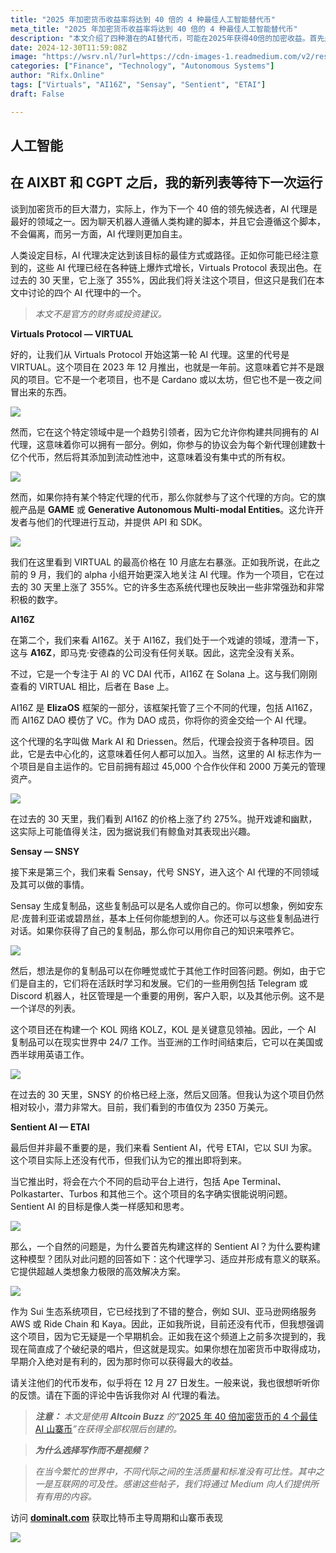 ```yaml
---
title: "2025 年加密货币收益率将达到 40 倍的 4 种最佳人工智能替代币"
meta_title: "2025 年加密货币收益率将达到 40 倍的 4 种最佳人工智能替代币"
description: "本文介绍了四种潜在的AI替代币，可能在2025年获得40倍的加密收益。首先是Virtuals Protocol（VIRTUAL），允许用户共同拥有AI代理并创建代币。其次是AI16Z，作为去中心化的风险投资DAO，专注于AI项目。第三个是Sensay（SNSY），它能够生成自主的数字复制品，适用于社交媒体和客户服务。最后是Sentient AI（ETAI），尚未发行代币，旨在模仿人类思维和感知。文章强调了早期参与这些项目的潜在收益。"
date: 2024-12-30T11:59:08Z
image: "https://wsrv.nl/?url=https://cdn-images-1.readmedium.com/v2/resize:fit:800/1*VbbxLJFily8ctyWaZnYb3A.png"
categories: ["Finance", "Technology", "Autonomous Systems"]
author: "Rifx.Online"
tags: ["Virtuals", "AI16Z", "Sensay", "Sentient", "ETAI"]
draft: False

---
```




## 人工智能



## 在 AIXBT 和 CGPT 之后，我的新列表等待下一次运行

谈到加密货币的巨大潜力，实际上，作为下一个 40 倍的领先候选者，AI 代理是最好的领域之一。因为聊天机器人遵循人类构建的脚本，并且它会遵循这个脚本，不会偏离，而另一方面，AI 代理则更加自主。

人类设定目标，AI 代理决定达到该目标的最佳方式或路径。正如你可能已经注意到的，这些 AI 代理已经在各种链上爆炸式增长，Virtuals Protocol 表现出色。在过去的 30 天里，它上涨了 355%，因此我们将关注这个项目，但这只是我们在本文中讨论的四个 AI 代理中的一个。

> *本文不是官方的财务或投资建议。*

**Virtuals Protocol — VIRTUAL**

好的，让我们从 Virtuals Protocol 开始这第一轮 AI 代理。这里的代号是 VIRTUAL。这个项目在 2023 年 12 月推出，也就是一年前。这意味着它并不是跟风的项目。它不是一个老项目，也不是 Cardano 或以太坊，但它也不是一夜之间冒出来的东西。

![](https://wsrv.nl/?url=https://cdn-images-1.readmedium.com/v2/resize:fit:800/1*ug9gQlrgl5ZeH5InoVhH6w.png)

然而，它在这个特定领域中是一个趋势引领者，因为它允许你构建共同拥有的 AI 代理，这意味着你可以拥有一部分。例如，你参与的协议会为每个新代理创建数十亿个代币，然后将其添加到流动性池中，这意味着没有集中式的所有权。

![](https://wsrv.nl/?url=https://cdn-images-1.readmedium.com/v2/resize:fit:800/1*wuoOA-WwENdp4iKTKBByyg.png)

然而，如果你持有某个特定代理的代币，那么你就参与了这个代理的方向。它的旗舰产品是 **GAME** 或 **Generative Autonomous Multi-modal Entities**。这允许开发者与他们的代理进行互动，并提供 API 和 SDK。

![](https://wsrv.nl/?url=https://cdn-images-1.readmedium.com/v2/resize:fit:800/1*AdBZgrtnyFxsiZpLBNjPIA.png)

我们在这里看到 VIRTUAL 的最高价格在 10 月底左右暴涨。正如我所说，在此之前的 9 月，我们的 alpha 小组开始更深入地关注 AI 代理。作为一个项目，它在过去的 30 天里上涨了 355%。它的许多生态系统代理也反映出一些非常强劲和非常积极的数字。

**AI16Z**

在第二个，我们来看 AI16Z。关于 AI16Z，我们处于一个戏谑的领域，澄清一下，这与 **A16Z**，即马克·安德森的公司没有任何关联。因此，这完全没有关系。

不过，它是一个专注于 AI 的 VC DAI 代币，AI16Z 在 Solana 上。这与我们刚刚查看的 VIRTUAL 相比，后者在 Base 上。

AI16Z 是 **ElizaOS** 框架的一部分，该框架托管了三个不同的代理，包括 AI16Z，而 AI16Z DAO 模仿了 VC。作为 DAO 成员，你将你的资金交给一个 AI 代理。

这个代理的名字叫做 Mark AI 和 Driessen。然后，代理会投资于各种项目。因此，它是去中心化的，这意味着任何人都可以加入。当然，这里的 AI 标志作为一个项目是自主运作的。它目前拥有超过 45,000 个合作伙伴和 2000 万美元的管理资产。

![](https://wsrv.nl/?url=https://cdn-images-1.readmedium.com/v2/resize:fit:800/1*reTr8EetQoSx-uO25uvLxw.png)

在过去的 30 天里，我们看到 AI16Z 的价格上涨了约 275%。抛开戏谑和幽默，这实际上可能值得关注，因为据说我们有鲸鱼对其表现出兴趣。

**Sensay — SNSY**

接下来是第三个，我们来看 Sensay，代号 SNSY，进入这个 AI 代理的不同领域及其可以做的事情。

Sensay 生成复制品，这些复制品可以是名人或你自己的。你可以想象，例如安东尼·庞普利亚诺或碧昂丝，基本上任何你能想到的人。你还可以与这些复制品进行对话。如果你获得了自己的复制品，那么你可以用你自己的知识来喂养它。

![](https://wsrv.nl/?url=https://cdn-images-1.readmedium.com/v2/resize:fit:800/1*6gYGd3g3SVEG4rK4DTeoYA.png)

然后，想法是你的复制品可以在你睡觉或忙于其他工作时回答问题。例如，由于它们是自主的，它们将在活跃时学习和发展。它们的一些用例包括 Telegram 或 Discord 机器人，社区管理是一个重要的用例，客户入职，以及其他示例。这不是一个详尽的列表。

这个项目还在构建一个 KOL 网络 KOLZ，KOL 是关键意见领袖。因此，一个 AI 复制品可以在现实世界中 24/7 工作。当亚洲的工作时间结束后，它可以在美国或西半球用英语工作。

![](https://wsrv.nl/?url=https://cdn-images-1.readmedium.com/v2/resize:fit:800/1*reDl5O3kGqwTBSv5crpbFQ.png)

在过去的 30 天里，SNSY 的价格已经上涨，然后又回落。但我认为这个项目仍然相对较小，潜力非常大。目前，我们看到的市值仅为 2350 万美元。

**Sentient AI — ETAI**

最后但并非最不重要的是，我们来看 Sentient AI，代号 ETAI，它以 SUI 为家。这个项目实际上还没有代币，但我们认为它的推出即将到来。

当它推出时，将会在六个不同的启动平台上进行，包括 Ape Terminal、Polkastarter、Turbos 和其他三个。这个项目的名字确实很能说明问题。Sentient AI 的目标是像人类一样感知和思考。

![](https://wsrv.nl/?url=https://cdn-images-1.readmedium.com/v2/resize:fit:800/1*612nTaeWsegi3xZTmF-cMQ.png)

那么，一个自然的问题是，为什么要首先构建这样的 Sentient AI？为什么要构建这种模型？团队对此问题的回答如下：这个代理学习、适应并形成有意义的联系。它提供超越人类想象力极限的高效解决方案。

![](https://wsrv.nl/?url=https://cdn-images-1.readmedium.com/v2/resize:fit:800/1*wzjkWp0GfyoAaeX_7maEpQ.png)

作为 Sui 生态系统项目，它已经找到了不错的整合，例如 SUI、亚马逊网络服务 AWS 或 Ride Chain 和 Kaya。因此，正如我所说，目前还没有代币，但我想强调这个项目，因为它无疑是一个早期机会。正如我在这个频道上之前多次提到的，我现在简直成了个破纪录的唱片，但这就是现实。如果你想在加密货币中取得成功，早期介入绝对是有利的，因为那时你可以获得最大的收益。

请关注他们的代币发布，似乎将在 12 月 27 日发生。一般来说，我也很想听听你的反馈。请在下面的评论中告诉我你对 AI 代理的看法。

> ***注意：*** *本文是使用 **Altcoin Buzz** 的“*[2025 年 40 倍加密货币的 4 个最佳 AI 山寨币](https://www.youtube.com/watch?v=36Xuo-pqfdE)*”在获得全部权限后创建的。*

> ***为什么选择写作而不是视频？***

> *在当今繁忙的世界中，不同代际之间的生活质量和标准没有可比性。其中之一是互联网的可及性。感谢这些帖子，我们将通过 Medium 向人们提供所有有用的内容。*

访问 [**dominalt.com**](https://dominalt.com/) 获取比特币主导周期和山寨币表现

![](https://wsrv.nl/?url=https://cdn-images-1.readmedium.com/v2/resize:fit:800/1*p896mWBXYYeH0uh0xGLsrQ.gif?output=gif&n=50)

